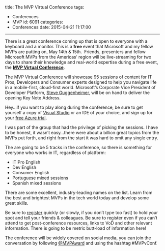 title: The MVP Virtual Conference
tags:
  - Conferences
  - MVP
id: 6091
categories:
  - Conferences
date: 2015-04-21 11:17:00
---

There is a great conference coming up that is open to everyone with a keyboard and a monitor. This is a **free** event that Microsoft and my fellow MVPs are putting on, May 14th &amp; 15th.&nbsp; Friends, presenters and fellow Microsoft MVPs from the Americas’ region will be live-streaming for two days to share their knowledge and real-world expertise during a free event, the **[MVP Virtual Conference](http://mvp.microsoft.com/en-us/virtualconference.aspx)**. 

The MVP Virtual Conference will showcase 95 sessions of content for IT Pros, Developers and Consumer experts designed to help you navigate life in a mobile-first, cloud-first world. Microsoft’s Corporate Vice President of Developer Platform, [Steve Guggenheimer](http://blogs.msdn.com/b/stevengu/archive/2015/04/02/announcing-the-mvp-virtual-conference.aspx), will be on hand to deliver the opening Key Note Address. 

Hey…if you want to play along during the conference, be sure to get yourself a copy of [Visual Studio](http://www.microsoft.com/click/services/Redirect2.ashx?CR_CC=200575136) or an IDE of your choice, and sign up for your [free Azure trial](http://www.microsoft.com/click/services/Redirect2.ashx?CR_CC=200575119).

I was part of the group that had the privilege of picking the sessions. I have to be honest, it wasn’t easy…there were about a billion great topics from the MVPs put forth, and right from the start it was hard to omit any single entry.

The are going to be 5 tracks in the conference, so there is something for everyone who works in IT, regardless of platform:

*   IT Pro English  <li>Dev English  <li>Consumer English  <li>Portuguese mixed sessions  <li>Spanish mixed sessions 

There are some excellent, industry-leading names on the list. Learn from the best and brightest MVPs in the tech world today and develop some great skills.

Be sure to [register](http://mvp.microsoft.com/en-us/virtualconference.aspx) quickly (or slowly, if you don’t type too fast) to hold your spot and tell your friends &amp; colleagues. Be sure to register even if you can’t attend to get post-conference resources, links to VoD and other relevant information. There is going to be metric butt-load of information here! 

The conference will be widely covered on social media, you can join the conversation by following [@MVPAward](https://twitter.com/MVPAward) and using the hashtag #MVPvConf.